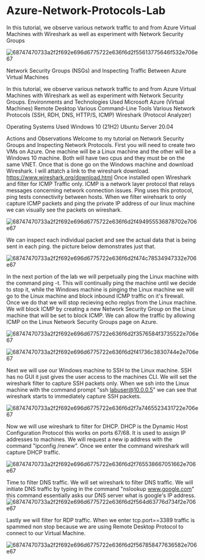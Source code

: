 # Azure-Network-Protocols-Lab
In this tutorial, we observe various network traffic to and from Azure Virtual Machines with Wireshark as well as experiment with Network Security Groups

![68747470733a2f2f692e696d6775722e636f6d2f55613775646f532e706e67](https://github.com/cliriano10/Azure-Network-Protocols-Lab/assets/159824067/75eed1dc-8b76-4652-8752-29bee95d7fe9)


Network Security Groups (NSGs) and Inspecting Traffic Between Azure Virtual Machines

In this tutorial, we observe various network traffic to and from Azure Virtual Machines with Wireshark as well as experiment with Network Security Groups.
Environments and Technologies Used
Microsoft Azure (Virtual Machines)
Remote Desktop
Various Command-Line Tools
Various Network Protocols (SSH, RDH, DNS, HTTP/S, ICMP)
Wireshark (Protocol Analyzer)

Operating Systems Used
Windows 10 (21H2)
Ubuntu Server 20.04

Actions and Observations
Welcome to my tutorial on Network Security Groups and Inspecting Network Protocols. First you will need to create two VMs on Azure. One machine will be a Linux machine and the other will be a Windows 10 machine. Both will have two cpus and they must be on the same VNET. Once that is done go on the Windows machine and download Wireshark. I will attatch a link to the wireshark download. https://www.wireshark.org/download.html Once installed open Wireshark and filter for ICMP Traffic only. ICMP is a network layer protocol that relays messages concerning network connection issues. Ping uses this protocol, ping tests connectivity between hosts. When we filter wirehsark to only capture ICMP packets and ping the private IP address of our linux machine we can visually see the packets on wireshark.

![68747470733a2f2f692e696d6775722e636f6d2f494955536878702e706e67](https://github.com/cliriano10/Azure-Network-Protocols-Lab/assets/159824067/c28a9019-2b11-40ce-b752-41525415a7d2)



We can inspect each individual packet and see the actual data that is being sent in each ping. the picture below demonstrates just that.

![68747470733a2f2f692e696d6775722e636f6d2f474c78534947332e706e67](https://github.com/cliriano10/Azure-Network-Protocols-Lab/assets/159824067/9433ce16-784c-4735-b787-3f64de9e91a7)



In the next portion of the lab we will perpetually ping the Linux machine with the command ping -t. This will continually ping the machine until we decide to stop it, while the Windows machine is pinging the Linux machine we will go to the Linux machine and block inbound ICMP traffic on it's firewall. Once we do that we will stop recieving echo replys from the Linux machine. We will block ICMP by creating a new Network Security Group on the Linux machine that will be set to block ICMP. We can allow the traffic by allowing ICMP on the Linux Network Security Groups page on Azure.



![68747470733a2f2f692e696d6775722e636f6d2f3576584f3735522e706e67](https://github.com/cliriano10/Azure-Network-Protocols-Lab/assets/159824067/415398cb-e300-4282-985c-313e7dec79d4)

![68747470733a2f2f692e696d6775722e636f6d2f41736c3830744e2e706e67](https://github.com/cliriano10/Azure-Network-Protocols-Lab/assets/159824067/1bccd190-ff9a-4c2e-b58f-9c1654e87683)


Next we will use our Windows machine to SSH to the Linux machine. SSH has no GUI it just gives the user access to the machines CLI. We will set the wireshark filter to capture SSH packets only. When we ssh into the Linux machine with the command prompt "ssh labuser@10.0.0.5" we can see that wireshark starts to immediately capture SSH packets.

![68747470733a2f2f692e696d6775722e636f6d2f7a7465523431722e706e67](https://github.com/cliriano10/Azure-Network-Protocols-Lab/assets/159824067/d8b67420-7929-4009-905f-36e479827e6f)




Now we will use wireshark to filter for DHCP. DHCP is the Dynamic Host Configuration Protocol this works on ports 67/68. It is used to assign IP addresses to machines. We will request a new ip address with the command "ipconfig /renew". Once we enter the command wireshark will capture DHCP traffic.

![68747470733a2f2f692e696d6775722e636f6d2f765538667051662e706e67](https://github.com/cliriano10/Azure-Network-Protocols-Lab/assets/159824067/8039cdb8-2fc6-48fc-b911-e96c48159d3a)



Time to filter DNS traffic. We will set wireshark to filter DNS traffic. We will initiate DNS traffic by typing in the command "nslookup www.google.com" this command essentially asks our DNS server what is google's IP address.
![68747470733a2f2f692e696d6775722e636f6d2f564d63776d734f2e706e67](https://github.com/cliriano10/Azure-Network-Protocols-Lab/assets/159824067/56b0866d-ae52-458a-8af2-52506d9b7f81)




Lastly we will filter for RDP traffic. When we enter tcp.port==3389 traffic is spammed non stop because we are using Remote Desktop Protocol to connect to our Virtual Machine.


![68747470733a2f2f692e696d6775722e636f6d2f567858477636582e706e67](https://github.com/cliriano10/Azure-Network-Protocols-Lab/assets/159824067/e0b2435b-659b-49e2-b19d-bf83f789af6a)
